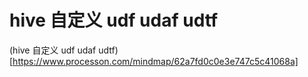 # hive 自定义 udf  udaf udtf

(hive 自定义 udf  udaf udtf)[https://www.processon.com/mindmap/62a7fd0c0e3e747c5c41068a]